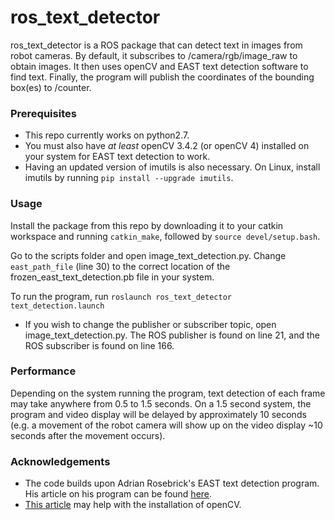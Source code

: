 # ros\_text\_detector

ros\_text\_detector is a ROS package that can detect text in images from robot cameras. By default, it subscribes to /camera/rgb/image\_raw to obtain images. It then uses openCV and EAST text detection software to find text. Finally, the program will publish the coordinates of the bounding box(es) to /counter. 

### Prerequisites
- This repo currently works on python2.7.
- You must also have _at least_ openCV 3.4.2 (or openCV 4) installed on your system for EAST text detection to work. 
- Having an updated version of imutils is also necessary. On Linux, install imutils by running `pip install --upgrade imutils`.

### Usage
Install the package from this repo by downloading it to your catkin workspace and running `catkin_make`, followed by `source devel/setup.bash`.

Go to the scripts folder and open image\_text\_detection.py. Change `east_path_file` (line 30) to the correct location of the frozen\_east\_text\_detection.pb file in your system. 

To run the program, run `roslaunch ros_text_detector text_detection.launch`

- If you wish to change the publisher or subscriber topic, open image\_text\_detection.py. The ROS publisher is found on line 21, and the ROS subscriber is found on line 166.
### Performance
Depending on the system running the program, text detection of each frame may take anywhere from 0.5 to 1.5 seconds. On a 1.5 second system, the program and video display will be delayed by approximately 10 seconds (e.g. a movement of the robot camera will show up on the video display ~10 seconds after the movement occurs). 



### Acknowledgements
- The code builds upon Adrian Rosebrick's EAST text detection program. His article on his program can be found [here](https://www.pyimagesearch.com/2018/08/20/opencv-text-detection-east-text-detector/).
- [This article](https://www.pyimagesearch.com/2018/08/15/how-to-install-opencv-4-on-ubuntu/) may help with the installation of openCV. 

